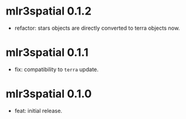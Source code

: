 # mlr3spatial 0.1.2

- refactor: stars objects are directly converted to terra objects now.

# mlr3spatial 0.1.1

- fix: compatibility to `terra` update.

# mlr3spatial 0.1.0

- feat: initial release.

